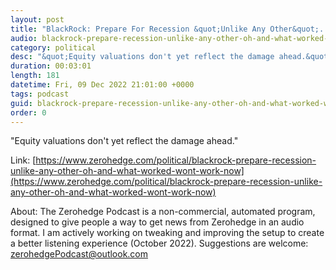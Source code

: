 ```yaml
---
layout: post
title: "BlackRock: Prepare For Recession &quot;Unlike Any Other&quot;... And What Worked Before &quot;Won't Work Now&quot;"
audio: blackrock-prepare-recession-unlike-any-other-oh-and-what-worked-wont-work-now-1
category: political
desc: "&quot;Equity valuations don't yet reflect the damage ahead.&quot;"
duration: 00:03:01
length: 181
datetime: Fri, 09 Dec 2022 21:01:00 +0000
tags: podcast
guid: blackrock-prepare-recession-unlike-any-other-oh-and-what-worked-wont-work-now-0
order: 0
---
```

&quot;Equity valuations don't yet reflect the damage ahead.&quot;

Link: [https://www.zerohedge.com/political/blackrock-prepare-recession-unlike-any-other-oh-and-what-worked-wont-work-now](https://www.zerohedge.com/political/blackrock-prepare-recession-unlike-any-other-oh-and-what-worked-wont-work-now)

About: The Zerohedge Podcast is a non-commercial, automated program, designed to give people a way to get news from Zerohedge in an audio format.  I am actively working on tweaking and improving the setup to create a better listening experience (October 2022).  Suggestions are welcome: [zerohedgePodcast@outlook.com](mailto:zerohedgePodcast@outlook.com)